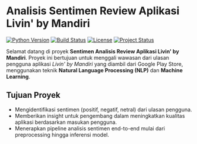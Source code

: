 # Analisis Sentimen Review Aplikasi **Livin' by Mandiri**
[![Python Version](https://img.shields.io/badge/python-3.10+-blue.svg)](https://www.python.org/)
[![Build Status](https://img.shields.io/badge/build-passing-brightgreen.svg)]()
[![License](https://img.shields.io/badge/license-MIT-green.svg)]()
[![Project Status](https://img.shields.io/badge/status-active-blue.svg)]()

Selamat datang di proyek **Sentimen Analisis Review Aplikasi Livin' by Mandiri**. Proyek ini bertujuan untuk menggali wawasan dari ulasan pengguna aplikasi *Livin' by Mandiri* yang diambil dari Google Play Store, menggunakan teknik **Natural Language Processing (NLP)** dan **Machine Learning**.

## Tujuan Proyek

- Mengidentifikasi sentimen (positif, negatif, netral) dari ulasan pengguna.
- Memberikan insight untuk pengembang dalam meningkatkan kualitas aplikasi berdasarkan masukan pengguna.
- Menerapkan pipeline analisis sentimen end-to-end mulai dari preprocessing hingga inferensi model.


